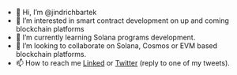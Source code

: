 - 👋 Hi, I’m @jindrichbartek
- 👀 I’m interested in smart contract development on up and coming blockchain platforms
- 🌱 I’m currently learning Solana programs development.
- 💞️ I’m looking to collaborate on Solana, Cosmos or EVM based blockchain platforms.
- 📫 How to reach me [Linked](https://www.linkedin.com/in/jindrichbartek/) or [Twitter](https://twitter.com/jindrichbartek) (reply to one of my tweets). 

<!---
jindrichbartek/jindrichbartek is a ✨ special ✨ repository because its `README.md` (this file) appears on your GitHub profile.
You can click the Preview link to take a look at your changes.
--->
